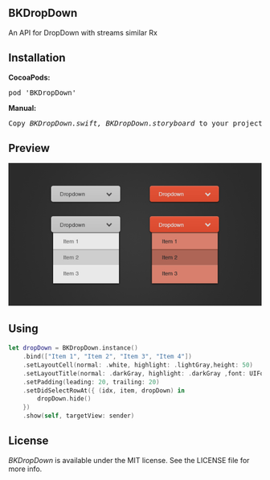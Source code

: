 ## BKDropDown
An API for DropDown with streams similar Rx

## Installation
<b>CocoaPods:</b>
<pre>
pod 'BKDropDown'
</pre>
<b>Manual:</b>
<pre>
Copy <i>BKDropDown.swift, BKDropDown.storyboard</i> to your project.
</pre>

## Preview
![](/img-preview.jpg)

## Using

```swift
let dropDown = BKDropDown.instance()
    .bind(["Item 1", "Item 2", "Item 3", "Item 4"])
    .setLayoutCell(normal: .white, highlight: .lightGray,height: 50)
    .setLayoutTitle(normal: .darkGray, highlight: .darkGray ,font: UIFont.systemFont(ofSize: 14))
    .setPadding(leading: 20, trailing: 20)
    .setDidSelectRowAt({ (idx, item, dropDown) in
        dropDown.hide()
    })
    .show(self, targetView: sender)
```

## License

<i>BKDropDown</i> is available under the MIT license. See the LICENSE file for more info.
